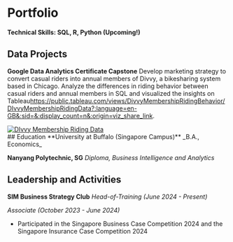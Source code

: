 # Portfolio
**Technical Skills: SQL, R, Python (Upcoming!)**

## Data Projects
**Google Data Analytics Certificate Capstone**
Develop marketing strategy to convert casual riders into annual members of Divvy, a bikesharing system based in Chicago.
Analyze the differences in riding behavior between casual riders and annual members in SQL and visualized the insights on Tableau<https://public.tableau.com/views/DivvyMembershipRidingBehavior/DIvvyMembershipRidingData?:language=en-GB&:sid=&:display_count=n&:origin=viz_share_link>.

<div class='tableauPlaceholder' id='viz1718274208621' style='position: relative'><noscript><a href='#'><img alt='DIvvy Membership Riding Data ' src='https:&#47;&#47;public.tableau.com&#47;static&#47;images&#47;Di&#47;DivvyMembershipRidingBehavior&#47;DIvvyMembershipRidingData&#47;1_rss.png' style='border: none' /></a></noscript><object class='tableauViz'  style='display:none;'><param name='host_url' value='https%3A%2F%2Fpublic.tableau.com%2F' /> <param name='embed_code_version' value='3' /> <param name='site_root' value='' /><param name='name' value='DivvyMembershipRidingBehavior&#47;DIvvyMembershipRidingData' /><param name='tabs' value='no' /><param name='toolbar' value='yes' /><param name='static_image' value='https:&#47;&#47;public.tableau.com&#47;static&#47;images&#47;Di&#47;DivvyMembershipRidingBehavior&#47;DIvvyMembershipRidingData&#47;1.png' /> <param name='animate_transition' value='yes' /><param name='display_static_image' value='yes' /><param name='display_spinner' value='yes' /><param name='display_overlay' value='yes' /><param name='display_count' value='yes' /><param name='language' value='en-GB' /></object></div>                <script type='text/javascript'>                    var divElement = document.getElementById('viz1718274208621');                    var vizElement = divElement.getElementsByTagName('object')[0];                    if ( divElement.offsetWidth > 800 ) { vizElement.style.minWidth='420px';vizElement.style.maxWidth='1450px';vizElement.style.width='100%';vizElement.style.minHeight='587px';vizElement.style.maxHeight='987px';vizElement.style.height=(divElement.offsetWidth*0.75)+'px';} else if ( divElement.offsetWidth > 500 ) { vizElement.style.minWidth='420px';vizElement.style.maxWidth='1450px';vizElement.style.width='100%';vizElement.style.minHeight='587px';vizElement.style.maxHeight='987px';vizElement.style.height=(divElement.offsetWidth*0.75)+'px';} else { vizElement.style.width='100%';vizElement.style.height='1577px';}                     var scriptElement = document.createElement('script');                    scriptElement.src = 'https://public.tableau.com/javascripts/api/viz_v1.js';                    vizElement.parentNode.insertBefore(scriptElement, vizElement);                </script>
## Education
**University at Buffalo (Singapore Campus)** 
_B.A., Economics_

**Nanyang Polytechnic, SG**
*Diploma, Business Intelligence and Analytics*

## Leadership and Activities
**SIM Business Strategy Club**
_Head-of-Training (June 2024 - Present)_

_Associate (October 2023 - June 2024)_
- Participated in the Singapore Business Case Competition 2024 and the Singapore Insurance Case Competition 2024

